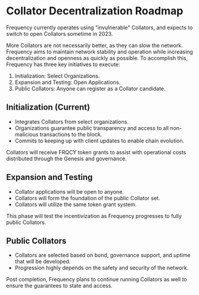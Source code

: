 # Collator Decentralization Roadmap

Frequency currently operates using "invulnerable" Collators, and expects to switch to open Collators sometime in 2023.

More Collators are not necessarily better, as they can slow the network.
Frequency aims to maintain network stability and operation while increasing decentralization and openness as quickly as possible.
To accomplish this, Frequency has three key initiatives to execute:

1. Initialization: Select Organizations.
2. Expansion and Testing: Open Applications.
3. Public Collators: Anyone can register as a Collator candidate.

## Initialization (Current)

* Integrates Collators from select organizations.
* Organizations guarantee public transparency and access to all non-malicious transactions to the block.
* Commits to keeping up with client updates to enable chain evolution.

Collators will receive FRQCY token grants to assist with operational costs distributed through the Genesis and governance.

## Expansion and Testing

* Collator applications will be open to anyone.
* Collators will form the foundation of the public Collator set.
* Collators will utilize the same token grant system.

This phase will test the incentivization as Frequency progresses to fully public Collators. 

## Public Collators

* Collators are selected based on bond, governance support, and uptime that will be developed.
* Progression highly depends on the safety and security of the network.

Post completion, Frequency plans to continue running Collators as well to ensure the guarantees to state and access.
